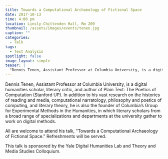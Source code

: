 ```yaml
---
title: Towards a Computational Archaeology of Fictional Space
date: 2017-10-13 
time: 4:00 pm
location: Linsly-Chittenden Hall, Rm 209
thumbnail: /assets/images/events/tenen.jpg
caption: ""
categories: 
  - Talk
tags:
  - Text Analysis
spotlight: false 
image_layout: simple
teaser: |
  "Dennis Tenen, Assistant Professor at Columbia University, is a digital humanities scholar, literary critic, and author of Plain Text: The Poetics of Computation (Stanford UP)."
---
```


Dennis Tenen, Assistant Professor at Columbia University, is a digital humanities scholar, literary critic, and author of Plain Text: The Poetics of Computation (Stanford UP). In addition to his vast research on the histories of reading and media, computational narratology, philosophy and poetics of computing, and literary theory, he is also the founder of Columbia’s Group for Experimental Methods in the Humanities, in which literary scholars from a broad range of specializations and departments at the university gather to work on digital methods.

All are welcome to attend his talk, "Towards a Computational Archaeology of Fictional Space." Refreshments will be served. 

This talk is sponsored by the Yale Digital Humanities Lab and Theory and Media Studies Colloquium.